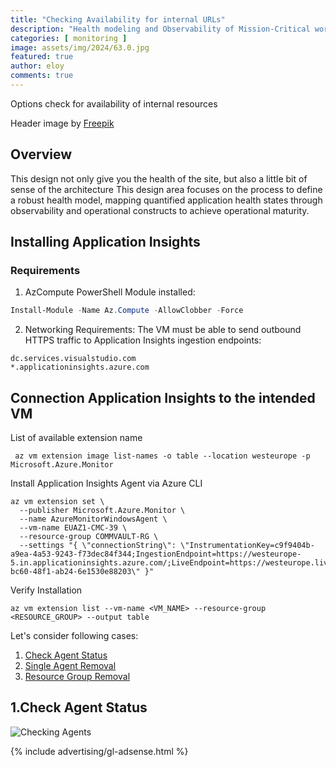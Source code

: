 ```yaml
---
title: "Checking Availability for internal URLs"
description: "Health modeling and Observability of Mission-Critical workloads"
categories: [ monitoring ]
image: assets/img/2024/63.0.jpg
featured: true
author: eloy
comments: true
---
```


Options check for availability of internal resources

Header image by <a href="https://www.freepik.com/free-photo/finger-pressing-delete-key_944367.htm#fromView=search&page=1&position=0&uuid=df9eb214-de1b-4daf-83e9-4af345b38a52">Freepik</a>

## Overview

This design not only give you the health of the site, but also a little bit of sense of the architecture
This design area focuses on the process to define a robust health model, mapping quantified application health states through observability and operational constructs to achieve operational maturity.

## Installing Application Insights

### Requirements

1. AzCompute PowerShell Module installed:

```powershell
Install-Module -Name Az.Compute -AllowClobber -Force
```

2. Networking Requirements: The VM must be able to send outbound HTTPS traffic to Application Insights ingestion endpoints:
```
dc.services.visualstudio.com
*.applicationinsights.azure.com
```

## Connection Application Insights to the intended VM

List of available extension name

```
 az vm extension image list-names -o table --location westeurope -p Microsoft.Azure.Monitor
```

Install Application Insights Agent via Azure CLI

```
az vm extension set \
  --publisher Microsoft.Azure.Monitor \
  --name AzureMonitorWindowsAgent \
  --vm-name EUAZ1-CMC-39 \
  --resource-group COMMVAULT-RG \
  --settings "{ \"connectionString\": \"InstrumentationKey=c9f9404b-a9ea-4a53-9243-f73dec84f344;IngestionEndpoint=https://westeurope-5.in.applicationinsights.azure.com/;LiveEndpoint=https://westeurope.livediagnostics.monitor.azure.com/;ApplicationId=06228d1a-bc60-48f1-ab24-6e1530e88203\" }"
```

Verify Installation

```
az vm extension list --vm-name <VM_NAME> --resource-group <RESOURCE_GROUP> --output table
```








Let's consider following cases:

1. [Check Agent Status](#1check-agent-status)
2. [Single Agent Removal](#2removing-from-single-vm)
3. [Resource Group Removal](#3resource-group-removal)

## 1.Check Agent Status

![Checking Agents]({{site.baseurl}}/assets/img/2024/60.1.png)

{% include advertising/gl-adsense.html %}
